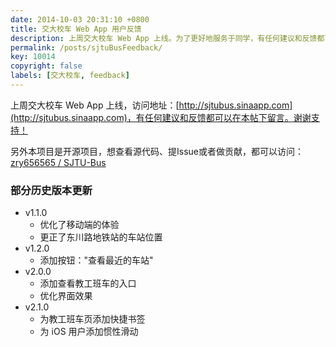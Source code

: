 ```yaml
---
date: 2014-10-03 20:31:10 +0800
title: 交大校车 Web App 用户反馈
description: 上周交大校车 Web App 上线。为了更好地服务于同学，有任何建议和反馈都可以在本帖下留言。
permalink: /posts/sjtuBusFeedback/
key: 10014
copyright: false
labels: [交大校车, feedback]
---
```


上周交大校车 Web App 上线，访问地址：[http://sjtubus.sinaapp.com](http://sjtubus.sinaapp.com)，有任何建议和反馈都可以在本帖下留言。谢谢支持！

另外本项目是开源项目，想查看源代码、提Issue或者做贡献，都可以访问：[zry656565 / SJTU-Bus](https://github.com/zry656565/SJTU-Bus)

### 部分历史版本更新

- v1.1.0
  - 优化了移动端的体验
  - 更正了东川路地铁站的车站位置
- v1.2.0
  - 添加按钮："查看最近的车站"
- v2.0.0
  - 添加查看教工班车的入口
  - 优化界面效果
- v2.1.0
  - 为教工班车页添加快捷书签
  - 为 iOS 用户添加惯性滑动